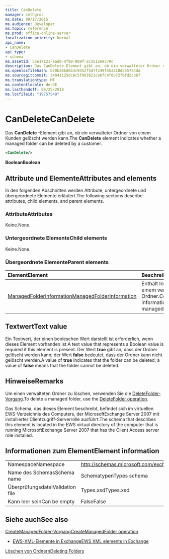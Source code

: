 ```yaml
---
title: CanDelete
manager: sethgros
ms.date: 09/17/2015
ms.audience: Developer
ms.topic: reference
ms.prod: office-online-server
localization_priority: Normal
api_name:
- CanDelete
api_type:
- schema
ms.assetid: 55e17121-aad0-4f90-889f-2c3512e9579c
description: Das CanDelete-Element gibt an, ob ein verwalteter Ordner von einem Kunden gelöscht werden kann.
ms.openlocfilehash: b70b28bd6b3c9452f5d7f249f453218d555754da
ms.sourcegitcommit: 34041125dc8c5f993b21cebfc4f8b72f0fd2cb6f
ms.translationtype: MT
ms.contentlocale: de-DE
ms.lasthandoff: 06/25/2018
ms.locfileid: "19757549"
---
```

# <a name="candelete"></a><span data-ttu-id="2c570-103">CanDelete</span><span class="sxs-lookup"><span data-stu-id="2c570-103">CanDelete</span></span>

<span data-ttu-id="2c570-104">Das **CanDelete** -Element gibt an, ob ein verwalteter Ordner von einem Kunden gelöscht werden kann.</span><span class="sxs-lookup"><span data-stu-id="2c570-104">The **CanDelete** element indicates whether a managed folder can be deleted by a customer.</span></span> 
  
```xml
<CanDelete/>
```

 <span data-ttu-id="2c570-105">**Boolean**</span><span class="sxs-lookup"><span data-stu-id="2c570-105">**Boolean**</span></span>
## <a name="attributes-and-elements"></a><span data-ttu-id="2c570-106">Attribute und Elemente</span><span class="sxs-lookup"><span data-stu-id="2c570-106">Attributes and elements</span></span>

<span data-ttu-id="2c570-107">In den folgenden Abschnitten werden Attribute, untergeordnete und übergeordnete Elemente erläutert.</span><span class="sxs-lookup"><span data-stu-id="2c570-107">The following sections describe attributes, child elements, and parent elements.</span></span>
  
### <a name="attributes"></a><span data-ttu-id="2c570-108">Attribute</span><span class="sxs-lookup"><span data-stu-id="2c570-108">Attributes</span></span>

<span data-ttu-id="2c570-109">Keine.</span><span class="sxs-lookup"><span data-stu-id="2c570-109">None.</span></span>
  
### <a name="child-elements"></a><span data-ttu-id="2c570-110">Untergeordnete Elemente</span><span class="sxs-lookup"><span data-stu-id="2c570-110">Child elements</span></span>

<span data-ttu-id="2c570-111">Keine.</span><span class="sxs-lookup"><span data-stu-id="2c570-111">None.</span></span>
  
### <a name="parent-elements"></a><span data-ttu-id="2c570-112">Übergeordnete Elemente</span><span class="sxs-lookup"><span data-stu-id="2c570-112">Parent elements</span></span>

|<span data-ttu-id="2c570-113">**Element**</span><span class="sxs-lookup"><span data-stu-id="2c570-113">**Element**</span></span>|<span data-ttu-id="2c570-114">**Beschreibung**</span><span class="sxs-lookup"><span data-stu-id="2c570-114">**Description**</span></span>|
|:-----|:-----|
|[<span data-ttu-id="2c570-115">ManagedFolderInformation</span><span class="sxs-lookup"><span data-stu-id="2c570-115">ManagedFolderInformation</span></span>](managedfolderinformation.md) <br/> |<span data-ttu-id="2c570-116">Enthält Informationen zu einem verwalteten Ordner.</span><span class="sxs-lookup"><span data-stu-id="2c570-116">Contains information about a managed folder.</span></span>  <br/> |
   
## <a name="text-value"></a><span data-ttu-id="2c570-117">Textwert</span><span class="sxs-lookup"><span data-stu-id="2c570-117">Text value</span></span>

<span data-ttu-id="2c570-118">Ein Textwert, der einen booleschen Wert darstellt ist erforderlich, wenn dieses Element vorhanden ist.</span><span class="sxs-lookup"><span data-stu-id="2c570-118">A text value that represents a Boolean value is required if this element is present.</span></span> <span data-ttu-id="2c570-119">Der Wert **true** gibt an, dass der Ordner gelöscht werden kann; der Wert **false** bedeutet, dass der Ordner kann nicht gelöscht werden.</span><span class="sxs-lookup"><span data-stu-id="2c570-119">A value of **true** indicates that the folder can be deleted; a value of **false** means that the folder cannot be deleted.</span></span> 
  
## <a name="remarks"></a><span data-ttu-id="2c570-120">Hinweise</span><span class="sxs-lookup"><span data-stu-id="2c570-120">Remarks</span></span>

<span data-ttu-id="2c570-121">Um einen verwalteten Ordner zu löschen, verwenden Sie die [DeleteFolder-Vorgang](deletefolder-operation.md).</span><span class="sxs-lookup"><span data-stu-id="2c570-121">To delete a managed folder, use the [DeleteFolder operation](deletefolder-operation.md).</span></span>
  
<span data-ttu-id="2c570-122">Das Schema, das dieses Element beschreibt, befindet sich im virtuellen EWS-Verzeichnis des Computers, der MicrosoftExchange Server 2007 mit installierter Clientzugriff-Serverrolle ausführt.</span><span class="sxs-lookup"><span data-stu-id="2c570-122">The schema that describes this element is located in the EWS virtual directory of the computer that is running MicrosoftExchange Server 2007 that has the Client Access server role installed.</span></span>
  
## <a name="element-information"></a><span data-ttu-id="2c570-123">Informationen zum Element</span><span class="sxs-lookup"><span data-stu-id="2c570-123">Element information</span></span>

|||
|:-----|:-----|
|<span data-ttu-id="2c570-124">Namespace</span><span class="sxs-lookup"><span data-stu-id="2c570-124">Namespace</span></span>  <br/> |http://schemas.microsoft.com/exchange/services/2006/types  <br/> |
|<span data-ttu-id="2c570-125">Name des Schemas</span><span class="sxs-lookup"><span data-stu-id="2c570-125">Schema name</span></span>  <br/> |<span data-ttu-id="2c570-126">Schematypen</span><span class="sxs-lookup"><span data-stu-id="2c570-126">Types schema</span></span>  <br/> |
|<span data-ttu-id="2c570-127">Überprüfungsdatei</span><span class="sxs-lookup"><span data-stu-id="2c570-127">Validation file</span></span>  <br/> |<span data-ttu-id="2c570-128">Types.xsd</span><span class="sxs-lookup"><span data-stu-id="2c570-128">Types.xsd</span></span>  <br/> |
|<span data-ttu-id="2c570-129">Kann leer sein</span><span class="sxs-lookup"><span data-stu-id="2c570-129">Can be empty</span></span>  <br/> |<span data-ttu-id="2c570-130">False</span><span class="sxs-lookup"><span data-stu-id="2c570-130">False</span></span>  <br/> |
   
## <a name="see-also"></a><span data-ttu-id="2c570-131">Siehe auch</span><span class="sxs-lookup"><span data-stu-id="2c570-131">See also</span></span>



[<span data-ttu-id="2c570-132">CreateManagedFolder-Vorgang</span><span class="sxs-lookup"><span data-stu-id="2c570-132">CreateManagedFolder operation</span></span>](createmanagedfolder-operation.md)


- [<span data-ttu-id="2c570-133">EWS-XML-Elemente in Exchange</span><span class="sxs-lookup"><span data-stu-id="2c570-133">EWS XML elements in Exchange</span></span>](ews-xml-elements-in-exchange.md)


[<span data-ttu-id="2c570-134">Löschen von Ordnern</span><span class="sxs-lookup"><span data-stu-id="2c570-134">Deleting Folders</span></span>](http://msdn.microsoft.com/library/1958add5-5071-4239-adb2-40f7a7d74aee%28Office.15%29.aspx)


